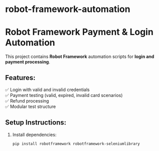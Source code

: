 # robot-framework-automation
# Robot Framework Payment & Login Automation

This project contains **Robot Framework** automation scripts for **login and payment processing**.

## Features:
✅ Login with valid and invalid credentials  
✅ Payment testing (valid, expired, invalid card scenarios)  
✅ Refund processing  
✅ Modular test structure  

## Setup Instructions:
1. Install dependencies:
   ```bash
   pip install robotframework robotframework-seleniumlibrary

